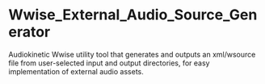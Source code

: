 # Wwise_External_Audio_Source_Generator
Audiokinetic Wwise utility tool that generates and outputs an xml/wsource file from user-selected input and output directories, for easy implementation of external audio assets.
